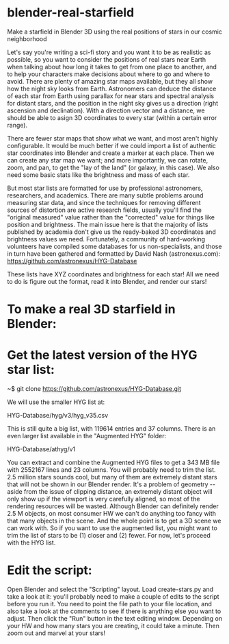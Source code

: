 # blender-real-starfield
Make a starfield in Blender 3D using the real positions of stars in our cosmic neighborhood

Let's say you're writing a sci-fi story and you want it to be as realistic as possible, so you want to consider the positions of real stars near Earth when talking about how long it takes to get from one place to another, and to help your characters make decisions about where to go and where to avoid. There are plenty of amazing star maps available, but they all show how the night sky looks from Earth. Astronomers can deduce the distance of each star from Earth using parallax for near stars and spectral analysis for distant stars, and the position in the night sky gives us a direction (right ascension and declination). With a direction vector and a distance, we should be able to asign 3D coordinates to every star (within a certain error range).

There are fewer star maps that show what we want, and most aren't highly configurable. It would be much better if we could import a list of authentic star coordinates into Blender and create a marker at each place. Then we can create any star map we want; and more importantly, we can rotate, zoom, and pan, to get the "lay of the land" (or galaxy, in this case). We also need some basic stats like the brightness and mass of each star.

But most star lists are formatted for use by professional astronomers, researchers, and academics. There are many subtle problems around measuring star data, and since the techniques for removing different sources of distortion are active research fields, usually you'll find the "original measured" value rather than the "corrected" value for things like position and brightness. The main issue here is that the majority of lists published by academia don't give us the ready-baked 3D coordinates and brightness values we need. Fortunately, a community of hard-working volunteers have compiled some databases for us non-specialists, and those in turn have been gathered and formatted by David Nash (astronexus.com):
https://github.com/astronexus/HYG-Database

These lists have XYZ coordinates and brightness for each star! All we need to do is figure out the format, read it into Blender, and render our stars!

# To make a real 3D starfield in Blender:

# Get the latest version of the HYG star list:
~$ git clone https://github.com/astronexus/HYG-Database.git

We will use the smaller HYG list at:

HYG-Database/hyg/v3/hyg_v35.csv 

This is still quite a big list, with 119614 entries and 37 columns. There is an even larger list available in the "Augmented HYG" folder: 

HYG-Database/athyg/v1

You can extract and combine the Augmented HYG files to get a 343 MB file with 2552167 lines and 23 columns. You will probably need to trim the list. 2.5 million stars sounds cool, but many of them are extremely distant stars that will not be shown in our Blender render. It's a problem of geometry -- aside from the issue of clipping distance, an extremely distant object will only show up if the viewport is very carefully aligned, so most of the rendering resources will be wasted. Although Blender can definitely render 2.5 M objects, on most consumer HW we can't do anything too fancy with that many objects in the scene. And the whole point is to get a 3D scene we can work with. So if you want to use the augmented list, you might want to trim the list of stars to be (1) closer and (2) fewer. For now, let's proceed with the HYG list.

# Edit the script:
Open Blender and select the "Scripting" layout. Load create-stars.py and take a look at it: you'll probably need to make a couple of edits to the script before you run it. You need to point the file path to your file location, and also take a look at the comments to see if there is anything else you want to adjust.
Then click the "Run" button in the text editing window. Depending on your HW and how many stars you are creating, it could take a minute. Then zoom out and marvel at your stars!

